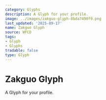 ```yaml
---
category: Glyphs
description: A Glyph for your profile.
image: ../images/zakguo-glyph-8bda7490f9.png
last_updated: '2025-09-17'
name: Zakguo Glyph
source: WFCD
tags:
- Glyph
- Glyphs
tradable: false
type: Glyph
---
```


# Zakguo Glyph

A Glyph for your profile.

